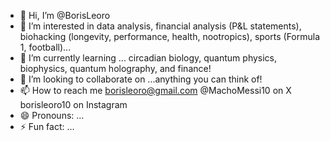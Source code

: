 - 👋 Hi, I’m @BorisLeoro
- 👀 I’m interested in data analysis, financial analysis (P&L statements), biohacking (longevity, performance, health, nootropics), sports (Formula 1, football)...
- 🌱 I’m currently learning ... circadian biology, quantum physics, biophysics, quantum holography, and finance!
- 💞️ I’m looking to collaborate on ...anything you can think of!
- 📫 How to reach me borisleoro@gmail.com @MachoMessi10 on X borisleoro10 on Instagram
- 😄 Pronouns: ...
- ⚡ Fun fact: ...

<!---
BorisLeoro/BorisLeoro is a ✨ special ✨ repository because its `README.md` (this file) appears on your GitHub profile.
You can click the Preview link to take a look at your changes.
--->
